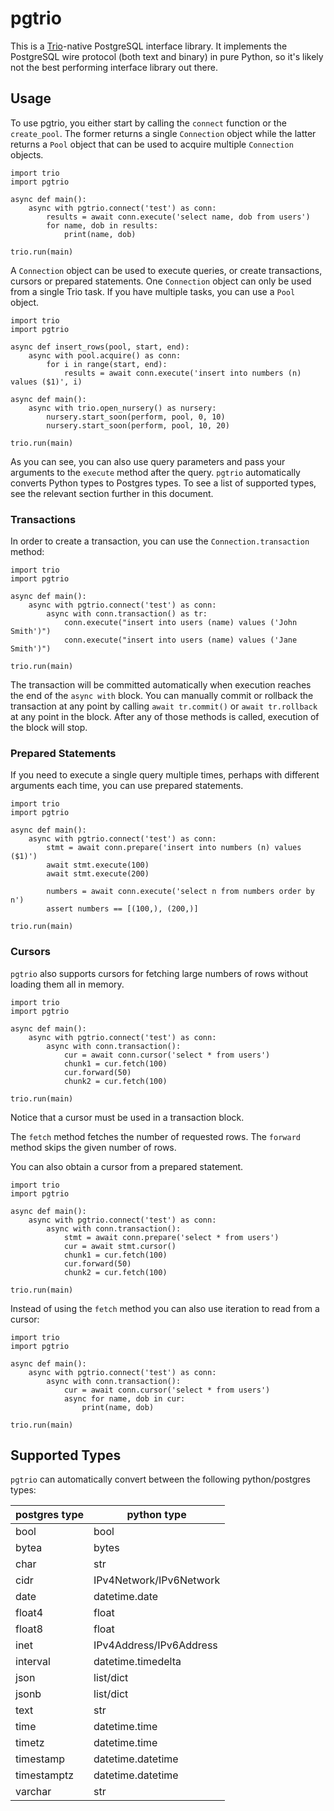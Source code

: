 # pgtrio

This is a [Trio][1]-native PostgreSQL interface library. It implements
the PostgreSQL wire protocol (both text and binary) in pure Python, so
it's likely not the best performing interface library out there.

## Usage

To use pgtrio, you either start by calling the `connect` function or
the `create_pool`. The former returns a single `Connection` object
while the latter returns a `Pool` object that can be used to acquire
multiple `Connection` objects.

```python3
import trio
import pgtrio

async def main():
    async with pgtrio.connect('test') as conn:
        results = await conn.execute('select name, dob from users')
        for name, dob in results:
            print(name, dob)

trio.run(main)
```

A `Connection` object can be used to execute queries, or create
transactions, cursors or prepared statements. One `Connection` object
can only be used from a single Trio task. If you have multiple tasks,
you can use a `Pool` object.

```python3
import trio
import pgtrio

async def insert_rows(pool, start, end):
    async with pool.acquire() as conn:
        for i in range(start, end):
            results = await conn.execute('insert into numbers (n) values ($1)', i)

async def main():
    async with trio.open_nursery() as nursery:
        nursery.start_soon(perform, pool, 0, 10)
        nursery.start_soon(perform, pool, 10, 20)

trio.run(main)
```

As you can see, you can also use query parameters and pass your
arguments to the `execute` method after the query. `pgtrio`
automatically converts Python types to Postgres types. To see a list
of supported types, see the relevant section further in this document.

### Transactions

In order to create a transaction, you can use the
`Connection.transaction` method:

```python3
import trio
import pgtrio

async def main():
    async with pgtrio.connect('test') as conn:
        async with conn.transaction() as tr:
            conn.execute("insert into users (name) values ('John Smith')")
            conn.execute("insert into users (name) values ('Jane Smith')")

trio.run(main)
```

The transaction will be committed automatically when execution reaches
the end of the `async with` block. You can manually commit or rollback
the transaction at any point by calling `await tr.commit()` or `await
tr.rollback` at any point in the block. After any of those methods is
called, execution of the block will stop.

### Prepared Statements

If you need to execute a single query multiple times, perhaps with
different arguments each time, you can use prepared statements.

```python3
import trio
import pgtrio

async def main():
    async with pgtrio.connect('test') as conn:
        stmt = await conn.prepare('insert into numbers (n) values ($1)')
        await stmt.execute(100)
        await stmt.execute(200)

        numbers = await conn.execute('select n from numbers order by n')
        assert numbers == [(100,), (200,)]

trio.run(main)
```

### Cursors

`pgtrio` also supports cursors for fetching large numbers of rows
without loading them all in memory.

```python3
import trio
import pgtrio

async def main():
    async with pgtrio.connect('test') as conn:
        async with conn.transaction():
            cur = await conn.cursor('select * from users')
            chunk1 = cur.fetch(100)
            cur.forward(50)
            chunk2 = cur.fetch(100)

trio.run(main)
```

Notice that a cursor must be used in a transaction block.

The `fetch` method fetches the number of requested rows. The `forward`
method skips the given number of rows.

You can also obtain a cursor from a prepared statement.

```python3
import trio
import pgtrio

async def main():
    async with pgtrio.connect('test') as conn:
        async with conn.transaction():
            stmt = await conn.prepare('select * from users')
            cur = await stmt.cursor()
            chunk1 = cur.fetch(100)
            cur.forward(50)
            chunk2 = cur.fetch(100)

trio.run(main)
```

Instead of using the `fetch` method you can also use iteration to read
from a cursor:

```python3
import trio
import pgtrio

async def main():
    async with pgtrio.connect('test') as conn:
        async with conn.transaction():
            cur = await conn.cursor('select * from users')
            async for name, dob in cur:
                print(name, dob)

trio.run(main)
```

## Supported Types

`pgtrio` can automatically convert between the following
python/postgres types:

| postgres type | python type             |
|---------------|-------------------------|
| bool          | bool                    |
| bytea         | bytes                   |
| char          | str                     |
| cidr          | IPv4Network/IPv6Network |
| date          | datetime.date           |
| float4        | float                   |
| float8        | float                   |
| inet          | IPv4Address/IPv6Address |
| interval      | datetime.timedelta      |
| json          | list/dict               |
| jsonb         | list/dict               |
| text          | str                     |
| time          | datetime.time           |
| timetz        | datetime.time           |
| timestamp     | datetime.datetime       |
| timestamptz   | datetime.datetime       |
| varchar       | str                     |


[1]: https://github.com/python-trio/trio

